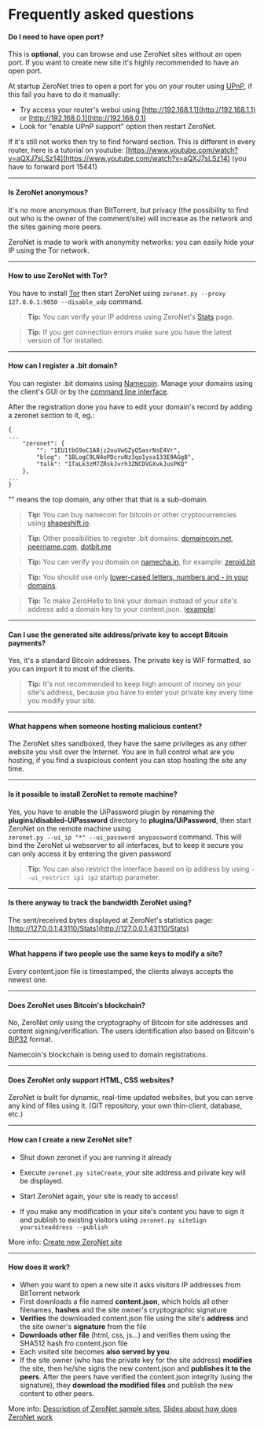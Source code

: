 # Frequently asked questions


#### Do I need to have open port?

This is __optional__, you can browse and use ZeroNet sites without an open port.
If you want to create new site it's highly recommended to have an open port.

At startup ZeroNet tries to open a port for you on your router using
[UPnP](https://wikipedia.org/wiki/Universal_Plug_and_Play), if this fail you have to do it manually:

- Try access your router's webui using [http://192.168.1.1](http://192.168.1.1)
or [http://192.168.0.1](http://192.168.0.1)
- Look for "enable UPnP support" option then restart ZeroNet.

If it's still not works then try to find forward section. This is different in every router, here is a tutorial on youtube:
[https://www.youtube.com/watch?v=aQXJ7sLSz14](https://www.youtube.com/watch?v=aQXJ7sLSz14) (you have to forward port 15441)


---


#### Is ZeroNet anonymous?

It's no more anonymous than BitTorrent, but privacy (the possibility to find out who is the owner of the comment/site) will increase as the network and the sites gaining more peers.

ZeroNet is made to work with anonymity networks: you can easily hide your IP using the Tor network.


---



#### How to use ZeroNet with Tor?

You have to install [Tor](https://www.torproject.org/) then start ZeroNet using `zeronet.py --proxy 127.0.0.1:9050 --disable_udp` command.

> __Tip:__ You can verify your IP address using ZeroNet's [Stats](http://127.0.0.1:43110/Stats) page.

> __Tip:__ If you get connection errors make sure you have the latest version of Tor installed.



---


#### How can I register a .bit domain?

You can register .bit domains using [Namecoin](https://namecoin.info/).
Manage your domains using the client's GUI or by the [command line interface](http://christopherpoole.github.io/registering-a-.bit-domain-with-namecoin/).

After the registration done you have to edit your domain's record by adding a zeronet section to it, eg.:

```
{
...
    "zeronet": {
        "": "1EU1tbG9oC1A8jz2ouVwGZyQ5asrNsE4Vr",
        "blog": "1BLogC9LN4oPDcruNz3qo1ysa133E9AGg8",
        "talk": "1TaLk3zM7ZRskJvrh3ZNCDVGXvkJusPKQ"
    },
...
}
```
"" means the top domain, any other that that is a sub-domain.


> __Tip:__ You can buy namecoin for bitcoin or other cryptocurrencies using [shapeshift.io](https://shapeshift.io/).

> __Tip:__ Other possibilities to register .bit domains: [domaincoin.net](https://domaincoin.net/), [peername.com](https://peername.com/), [dotbit.me](https://dotbit.me/)

> __Tip:__ You can verify you domain on [namecha.in](http://namecha.in/), for example: [zeroid.bit](http://namecha.in/name/d/zeroid)

> __Tip:__ You should use only [lower-cased letters, numbers and - in your domains](http://wiki.namecoin.info/?title=Domain_Name_Specification_2.0#Valid_Domains).

> __Tip:__ To make ZeroHello to link your domain instead of your site's address add a domain key to your content.json. ([example](https://github.com/HelloZeroNet/ZeroBlog/blob/master/content.json#L6))


---


#### Can I use the generated site address/private key to accept Bitcoin payments?

Yes, it's a standard Bitcoin addresses. The private key is WIF formatted, so you can import it to most of the clients.

> __Tip:__ It's not recommended to keep high amount of money on your site's address, because you have to enter your private key every time you modify your site.


---


#### What happens when someone hosting malicious content?

The ZeroNet sites sandboxed, they have the same privileges as any other website you visit over the Internet.
You are in full control what are you hosting, if you find a suspicious content you can stop hosting the site any time.


---


#### Is it possible to install ZeroNet to remote machine?
Yes, you have to enable the UiPassword plugin by renaming the __plugins/disabled-UiPassword__ directory to __plugins/UiPassword__,
then start ZeroNet on the remote machine using <br>`zeronet.py --ui_ip "*" --ui_password anypassword` command.
This will bind the ZeroNet ui webserver to all interfaces, but to keep it secure you can only access it by entering the given password

> __Tip:__ You can also restrict the interface based on ip address by using `--ui_restrict ip1 ip2` startup parameter.


---


#### Is there anyway to track the bandwidth ZeroNet using?

The sent/received bytes displayed at ZeroNet's statistics page: [http://127.0.0.1:43110/Stats](http://127.0.0.1:43110/Stats)


---


#### What happens if two people use the same keys to modify a site?

Every content.json file is timestamped, the clients always accepts the newest one.


---


#### Does ZeroNet uses Bitcoin's blockchain?

No, ZeroNet only using the cryptography of Bitcoin for site addresses and content signing/verification.
The users identification also based on Bitcoin's [BIP32](https://github.com/bitcoin/bips/blob/master/bip-0032.mediawiki) format.

Namecoin's blockchain is being used to domain registrations.


---


#### Does ZeroNet only support HTML, CSS websites?

ZeroNet is built for dynamic, real-time updated websites, but you can serve any kind of files using it.
(GIT repository, your own thin-client, database, etc.)


---


#### How can I create a new ZeroNet site?

- Shut down zeronet if you are running it already
- Execute `zeronet.py siteCreate`, your site address and private key will be displayed.
- Start ZeroNet again, your site is ready to access!

- If you make any modification in your site's content you have to sign it and publish to existing visitors using `zeronet.py siteSign yoursiteaddress --publish`

More info: [Create new ZeroNet site](/using_zeronet/create_new_site/)

---


#### How does it work?

- When you want to open a new site it asks visitors IP addresses from BitTorrent network
- First downloads a file named __content.json__, which holds all other filenames,
  __hashes__ and the site owner's cryptographic signature
- __Verifies__ the downloaded content.json file using the site's __address__ and the site owner's __signature__ from the file
- __Downloads other file__ (html, css, js...) and verifies them using the SHA512 hash fro content.json file
- Each visited site becomes __also served by you__.
- If the site owner (who has the private key for the site address) __modifies__ the site, then he/she signs
  the new content.json and __publishes it to the peers__. After the peers have verified the content.json
  integrity (using the signature), they __download the modified files__ and publish the new content to other peers.

More info:
 [Description of ZeroNet sample sites](/using_zeronet/sample_sites/),
 [Slides about how does ZeroNet work](https://docs.google.com/presentation/d/1_2qK1IuOKJ51pgBvllZ9Yu7Au2l551t3XBgyTSvilew/pub)

